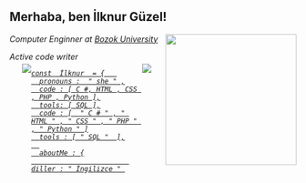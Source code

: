 # <h2> Merhaba, ben İlknur Güzel! </h2>
<img align = 'right' src = "https://media.giphy.com/media/dWxO36Jzd6bTSt5dIY/giphy.gif" width = "230">
<p> <em> Computer Enginner at <a href=" https://bozok.edu.tr/"> Bozok University </a></br>

<p> <em> Active code writer </a></br>

</em> </p>

<div id="top-bar"> 
<div style="float: left; margin-left: 22px;margin-top: -10px;"> 
<a href="https://www.linkedin.com/in/ilknur-g%C3%BCzel/" title="site adi" alt="site adi"><img src="https://img.shields.io/badge/-İlknurGüzel-blue?style=flat-square&logo=Linkedin&logoColor=white&link=://www.linkedin.com/in/İlknurGüzel/"> 
  </div>
  
<div id="top-bar"> 
<div style="float: right; margin-right: 22px;margin-top: -10px;"> 
<a href="https://github.com/ilknrgzl" title="site adi" alt="site adi"><img src="https://img.shields.io/github/followers/İlknrgzl?label=follow&style=social"> 
</div>

```
const  İlknur  = {   
  pronouns :  " she " ,
  code : [ C #, HTML , CSS , PHP , Python ],
  tools: [ SQL ],
  code : [  " C # " , " HTML " , " CSS " , " PHP " , " Python " ]
  tools : [ " SQL "  ],
  
  aboutMe : {
                        diller : " İngilizce " 
